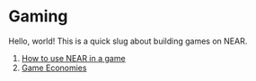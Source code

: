 # Gaming

Hello, world!  This is a quick slug about building games on NEAR.

1. [How to use NEAR in a game](https://github.com/vgrichina/near-lands/blob/main/HOWTO.md)
2. [Game Economies](https://github.com/vgrichina/near-lands/blob/main/GAME-ECONOMIES.md)

